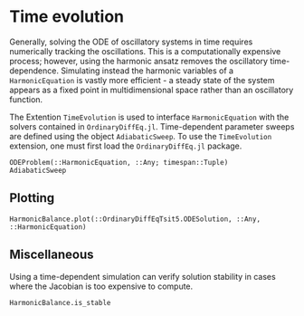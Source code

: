 # Time evolution

Generally, solving the ODE of oscillatory systems in time requires numerically tracking the oscillations. This is a computationally expensive process; however, using the harmonic ansatz removes the oscillatory time-dependence. Simulating instead the harmonic variables of a `HarmonicEquation` is vastly more efficient - a steady state of the system appears as a fixed point in multidimensional space rather than an oscillatory function.

The Extention `TimeEvolution` is used to interface `HarmonicEquation` with the solvers contained in `OrdinaryDiffEq.jl`. Time-dependent parameter sweeps are defined using the object `AdiabaticSweep`. To use the `TimeEvolution` extension, one must first load the `OrdinaryDiffEq.jl` package.
```@docs
ODEProblem(::HarmonicEquation, ::Any; timespan::Tuple)
AdiabaticSweep
```

## Plotting

```@docs
HarmonicBalance.plot(::OrdinaryDiffEqTsit5.ODESolution, ::Any, ::HarmonicEquation)
```

## Miscellaneous
Using a time-dependent simulation can verify solution stability in cases where the Jacobian is too expensive to compute.

```@docs
HarmonicBalance.is_stable
```